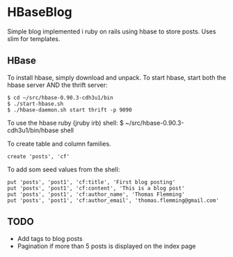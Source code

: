 HBaseBlog
=========

Simple blog implemented i ruby on rails using hbase to store posts. Uses slim for templates.

HBase
-----

To install hbase, simply download and unpack. To start hbase, start both the hbase server AND the thrift server:

    $ cd ~/src/hbase-0.90.3-cdh3u1/bin
    $ ./start-hbase.sh
    $ ./hbase-daemon.sh start thrift -p 9090

To use the hbase ruby (jruby irb) shell:
    $ ~/src/hbase-0.90.3-cdh3u1/bin/hbase shell

To create table and column families.

    create 'posts', 'cf'

To add som seed values from the shell:

    put 'posts', 'post1', 'cf:title', 'First blog posting'
    put 'posts', 'post1', 'cf:content', 'This is a blog post'
    put 'posts', 'post1', 'cf:author_name', 'Thomas Flemming'
    put 'posts', 'post1', 'cf:author_email', 'thomas.flemming@gmail.com'

TODO
----

* Add tags to blog posts
* Pagination if more than 5 posts is displayed on the index page
